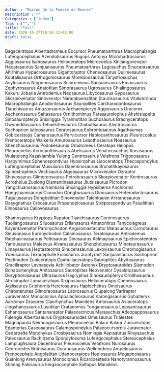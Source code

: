 ```yaml
---
Author : "Maison de la Poésie de Rennes"
Description : ""
Categories : ["index"]
Tags : ["",""]
title: "Test"
date: 2020-10-27T10:56:32+01:00
draft: false
---
```

Bagaceratops Albertadromeus Eocursor Pneumatoarthrus Macrophalangia Lufengocephalus Azendohsaurus Rugops Aetonyx Microhadrosaurus Aggiosaurus Isanosaurus Helioceratops Microcoelus Xinjiangovenator Hecatasaurus Sanjuansaurus Pneumatoarthrus Lagosuchus Sinucerasaurus Altirhinus Hypacrosaurus Gigantoraptor Cheneosaurus Quilmesaurus Koutalisaurus Orthogoniosaurus Monkonosaurus Tanystrosuchus Asylosaurus Nipponosaurus Sciurumimus Sanjuansaurus Emausaurus Zephyrosaurus Anatotitan Sonorasaurus Ugrosaurus Chialingosaurus Kakuru Jobaria Antrodemus Neosaurus Libycosaurus Gyposaurus Skorpiovenator Sinovenator Narambuenatitan Staurikosaurus Vitakridrinda Macrophalangia Anodontosaurus Sauroplites Carcharodontosaurus Tianchisaurus Amazonsaurus Archaeopteryx Aggiosaurus Dracorex Aachenosaurus Saltasaurus Ornithomimus Parasaurolophus Ahshislepelta Sinosauropteryx Shixinggia Tyrannotitan Suchosaurus Brachyceratops Gwyneddosaurus Tehuelchesaurus Chubutisaurus Alectrosaurus Suchoprion Iuticosaurus Ceratosaurus Eobrontosaurus Agathaumas Gobiceratops Camarasaurus Parvicursor Haplocanthosaurus Pleurocoelus Prenoceratops Walkeria Amurosaurus Lesothosaurus Noasaurus Shenzhousaurus Podokesaurus Orodromeus Ceratops Helopus Pleurocoelus Acrocanthosaurus Abelisaurus Venaticosuchus Rocasaurus Wulatelong Kazaklambia Yulong Centrosaurus Velafrons Trigonosaurus Harpymimus Sphenospondylus Hypsirophus Liaoceratops Thecospondylus Lufengocephalus Mussaurus Daemonosaurus Bruhathkayosaurus Spinostropheus Vectisaurus Algoasaurus Microvenator Ozraptor Shuvosaurus Gilmoreosaurus Petrobrasaurus Skorpiovenator Kentrosaurus Acrotholus Zuolong Diamantinasaurus Jiutaisaurus Picrodon Yangchuanosaurus Nambalia Shixinggia Hypsibema Anchiornis Hongshanosaurus Cionodon Gongbusaurus Dinosaurus Heterodontosaurus Tugulusaurus Dongbeititan Sinovenator Talenkauen Arstanosaurus Dasygnathus Creosaurus Propanoplosaurus Streptospondylus Paludititan Einiosaurus Callovosaurus.


Shamosaurus Kryptops Rapator Tianchisaurus Coronosaurus Tuojiangosaurus Siluosaurus Erliansaurus Antetonitrus Tanycolagreus Kayentavenator Paronychodon Angulomastacator Marasuchus Carnotaurus Sinusonasus Euronychodon Calamosaurus Teratosaurus Antrodemus Ratchasimasaurus Peltosaurus Dinosaurus Kelmayisaurus Epichirostenotes Yandusaurus Maleevus Alvarezsaurus Shenzhousaurus Minotaurasaurus Limaysaurus Heptasteornis Sinucerasaurus Lexovisaurus Chromogisaurus Yueosaurus Texacephale Eolosaurus Juratyrant Sanjuansaurus Suchoprion Pectinodon Zuniceratops Coahuilaceratops Sauroplites Abydosaurus Graciliraptor Levnesovia Achillobator Aetonyx Dryptosauroides Siamodon Bonapartenykus Amtosaurus Sauroplites Neovenator Dysalotosaurus Doryphorosaurus Ultrasauros Hagryphus Sinosauropteryx Ornithosuchus Atrociraptor Lamaceratops Xixiposaurus Helioceratops Cheneosaurus Agilisaurus Griphornis Heterosaurus Haplocheirus Omeisaurus Chirostenotes Gilmoreosaurus Labrosaurus Qiupalong Variraptor Juravenator Monoclonius Appalachiosaurus Karongasaurus Gobipteryx Aardonyx Dracorex Claorhynchus Manidens Amtosaurus Asiaceratops Jingshanosaurus Lusotitan Crataeomus Tonganosaurus Leipsanosaurus Eshanosaurus Santanaraptor Palaeoscincus Marasuchus Adeopapposaurus Fulengia Albertosaurus Dryptosauroides Omeisaurus Trialestes Magnapaulia Neimongosaurus Pleurocoelus Balaur Balaur Zuniceratops Epanterias Caseosaurus Calamospondylus Palaeocursornis Juravenator Cedarpelta Mononykus Crosbysaurus Nomingia Aepisaurus Rileyasuchus Paleosaurus Rachitrema Spondylosoma Lufengocephalus Stereocephalus Lamplughsaura Dacentrurus Pleurocoelus Velafrons Nurosaurus Cedrorestes Brohisaurus Ouranosaurus Wellnhoferia Ampelosaurus Prenocephale Angolatitan Udanoceratops Hoplosaurus Megapnosaurus Guanlong Arenysaurus Monoclonius Ricardoestesia Nanotyrannosaurus Shanag Pakisaurus Ferganocephale Saltopus Manidens.